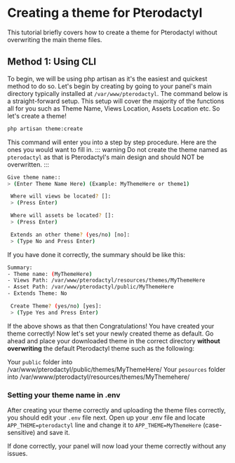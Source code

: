 # Creating a theme for Pterodactyl
This tutorial briefly covers how to create a theme for Pterodactyl without overwriting the main theme files.

## Method 1: Using CLI
To begin, we will be using php artisan as it's the easiest and quickest method to do so. Let's begin by creating by going to your panel's main directory typically installed at `/var/www/pterodactyl`. The command below is a straight-forward setup. This setup will cover
the majority of the functions all for you such as Theme Name, Views Location, Assets Location etc. So let's create a theme!
                                                                                                               
``` bash
php artisan theme:create
```
This command will enter you into a step by step procedure. Here are the ones you would want to fill in.
::: warning Do not create the theme named as `pterodactyl` as that is Pterodactyl's main design and should NOT be overwritten. :::
``` bash
Give theme name::
> (Enter Theme Name Here) (Example: MyThemeHere or theme1)

 Where will views be located? []:
 > (Press Enter)

 Where will assets be located? []:
 > (Press Enter)

 Extends an other theme? (yes/no) [no]:
 > (Type No and Press Enter)
```

If you have done it correctly, the summary should be like this:
```bash
Summary:
- Theme name: (MyThemeHere)
- Views Path: /var/www/pterodactyl/resources/themes/MyThemeHere
- Asset Path: /var/www/pterodactyl/public/MyThemeHere
- Extends Theme: No

 Create Theme? (yes/no) [yes]:
 > (Type Yes and Press Enter)
```

If the above shows as that then Congratulations! You have created your theme correctly! Now let's set your newly created theme as default.
Go ahead and place your downloaded theme in the correct directory **without overwriting** the default Pterodactyl theme such as the following:

Your `public` folder into /var/www/pterodactyl/public/themes/MyThemeHere/
Your `pesources` folder into /var/wwww/pterodactyl/resources/themes/MyThemehere/

### Setting your theme name in .env
After creating your theme correctly and uploading the theme files correctly, you should edit your `.env` file next.
Open up your .env file and locate `APP_THEME=pterodactyl` line and change it to `APP_THEME=MyThemeHere` (case-sensitive) and save it.

If done correctly, your panel will now load your theme correctly without any issues.
